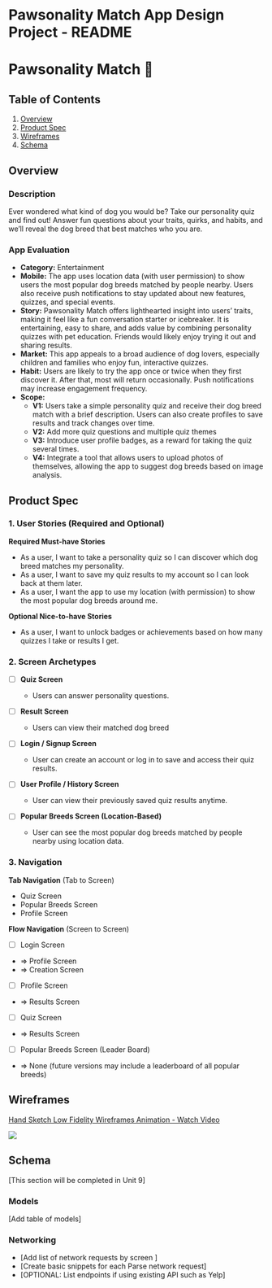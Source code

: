 Pawsonality Match App Design Project - README
===

# Pawsonality Match 🐾

## Table of Contents

1. [Overview](#Overview)
2. [Product Spec](#Product-Spec)
3. [Wireframes](#Wireframes)
4. [Schema](#Schema)

## Overview
### Description

Ever wondered what kind of dog you would be? Take our personality quiz and find out! Answer fun questions about your traits, quirks, and habits, and we’ll reveal the dog breed that best matches who you are. 

### App Evaluation
- **Category:** Entertainment
- **Mobile:** The app uses location data (with user permission) to show users the most popular dog breeds matched by people nearby. Users also receive push notifications to stay updated about new features, quizzes, and special events. 
- **Story:** Pawsonality Match offers lighthearted insight into users’ traits, making it feel like a fun conversation starter or icebreaker. It is entertaining, easy to share, and adds value by combining personality quizzes with pet education. Friends would likely enjoy trying it out and sharing results.
- **Market:** This app appeals to a broad audience of dog lovers, especially children and families who enjoy fun, interactive quizzes.
- **Habit:** Users are likely to try the app once or twice when they first discover it. After that, most will return occasionally. Push notifications may increase engagement frequency.
- **Scope:**
  - **V1:** Users take a simple personality quiz and receive their dog breed match with a brief description. Users can also create profiles to save results and track changes over time.
  - **V2:** Add more quiz questions and multiple quiz themes
  - **V3:** Introduce user profile badges, as a reward for taking the quiz several times. 
  - **V4:** Integrate a tool that allows users to upload photos of themselves, allowing the app to suggest dog breeds based on image analysis.

## Product Spec

### 1. User Stories (Required and Optional)

**Required Must-have Stories**

- As a user, I want to take a personality quiz so I can discover which dog breed matches my personality.
- As a user, I want to save my quiz results to my account so I can look back at them later.
- As a user, I want the app to use my location (with permission) to show the most popular dog breeds around me.


**Optional Nice-to-have Stories**

- As a user, I want to unlock badges or achievements based on how many quizzes I take or results I get.

### 2. Screen Archetypes

- [ ] **Quiz Screen**
    * Users can answer personality questions.
- [ ] **Result Screen**
    * Users can view their matched dog breed
- [ ] **Login / Signup Screen**
    * User can create an account or log in to save and access their quiz results.
- [ ] **User Profile / History Screen**
    * User can view their previously saved quiz results anytime.

- [ ] **Popular Breeds Screen (Location-Based)**
    * User can see the most popular dog breeds matched by people nearby using location data.


### 3. Navigation

**Tab Navigation** (Tab to Screen)

* Quiz Screen
* Popular Breeds Screen
* Profile Screen

**Flow Navigation** (Screen to Screen)

- [ ] Login Screen
* => Profile Screen
* => Creation Screen
- [ ] Profile Screen
* => Results Screen 
- [ ] Quiz Screen
* => Results Screen 
- [ ] Popular Breeds Screen (Leader Board)
* => None (future versions may include a leaderboard of all popular breeds)

## Wireframes

<div>
    <a href="https://www.loom.com/share/465041e32e3841c28d4f8068d26ba3de">
      <p>Hand Sketch  Low Fidelity Wireframes Animation - Watch Video</p>
    </a>
    <a href="https://www.loom.com/share/465041e32e3841c28d4f8068d26ba3de">
      <img style="max-width:300px;" src="https://cdn.loom.com/sessions/thumbnails/465041e32e3841c28d4f8068d26ba3de-7f0bd34e9f620e78-full-play.gif">
    </a>
  </div>

## Schema 

[This section will be completed in Unit 9]

### Models

[Add table of models]

### Networking

- [Add list of network requests by screen ]
- [Create basic snippets for each Parse network request]
- [OPTIONAL: List endpoints if using existing API such as Yelp]
